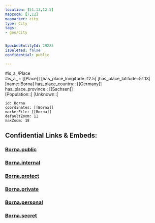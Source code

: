```yaml
---
location: [51.13,12.5] 
mapzoom: [7,12] 
mapmarker: city 
type: City
tags:
- geo/City


SpocWebEntityId: 29285
isDeleted: false
confidential: public

---
```

#is_a_/Place  
#is_a_ :: [[Place]] 
[has_place_longitude::12.5] 
[has_place_latitude::51.13] 
[name::Borna] 
has_place_country:: [[Germany]]  
has_place_province:: [[Sachsen]]  
[Population::] 
[Unknown::] 


```leaflet
id: Borna
coordinates: [[Borna]] 
markerFile: [[Borna]] 
defaultZoom: 11 
maxZoom: 18
```


## Confidential Links & Embeds: 

### [Borna.public](/_public/\Earth\Continent\Europe\Europe~Central\Germany\Germany~East\Sachsen\counties~Sachsen\Leipzig\cities~LeipzigBorna.public.md) 

### [Borna.internal](/_internal/\Earth\Continent\Europe\Europe~Central\Germany\Germany~East\Sachsen\counties~Sachsen\Leipzig\cities~LeipzigBorna.internal.md) 

### [Borna.protect](/_protect/\Earth\Continent\Europe\Europe~Central\Germany\Germany~East\Sachsen\counties~Sachsen\Leipzig\cities~LeipzigBorna.protect.md) 

### [Borna.private](/_private/\Earth\Continent\Europe\Europe~Central\Germany\Germany~East\Sachsen\counties~Sachsen\Leipzig\cities~LeipzigBorna.private.md) 

### [Borna.personal](/_personal/\Earth\Continent\Europe\Europe~Central\Germany\Germany~East\Sachsen\counties~Sachsen\Leipzig\cities~LeipzigBorna.personal.md) 

### [Borna.secret](/_secret/\Earth\Continent\Europe\Europe~Central\Germany\Germany~East\Sachsen\counties~Sachsen\Leipzig\cities~LeipzigBorna.secret.md)

